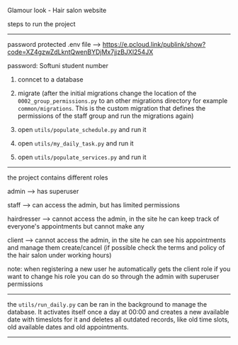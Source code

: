 Glamour look - Hair salon website

steps to run the project

----------------------------

password protected .env file --> https://e.pcloud.link/publink/show?code=XZ4gzwZdLkntQwenBYDjMx7jjzBJXl254JX

password: Softuni student number

1) conncet to a database

2) migrate (after the initial migrations change the location of the `0002_group_permissions.py` to an other migrations directory for example `common/migrations`. This is the custom migration that defines the permissions of the staff group and run the migrations again)

3) open `utils/populate_schedule.py` and run it 

4) open `utils/my_daily_task.py` and run it

5) open `utils/populate_services.py` and run it

----------------------------

the project contains different roles

admin --> has superuser

staff --> can access the admin, but has limited permissions

hairdresser --> cannot access the admin, in the site he can keep track of everyone's appointments but cannot make any

client --> cannot access the admin, in the site he can see his appointments and manage them create/cancel (if possible check the terms and policy of the hair salon under working hours)

note: when registering a new user he automatically gets the client role if you want to change his role you can do so through the admin with superuser permissions

----------------------------

the `utils/run_daily.py` can be ran in the background to manage the database. It activates itself once a day at 00:00 and creates a new available date with timeslots for it and deletes all outdated records, like old time slots, old available dates and old appointments.

----------------------------
